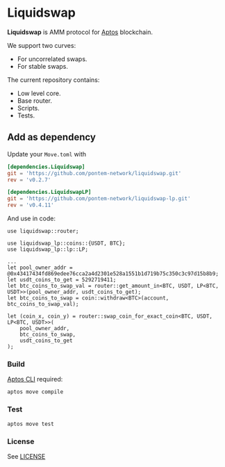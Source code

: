 # Liquidswap

**Liquidswap** is AMM protocol for [Aptos](https://www.aptos.com/) blockchain. 

We support two curves:

* For uncorrelated swaps.
* For stable swaps.

The current repository contains: 

* Low level core.
* Base router.
* Scripts.
* Tests.

## Add as dependency

Update your `Move.toml` with

```toml
[dependencies.Liquidswap]
git = 'https://github.com/pontem-network/liquidswap.git'
rev = 'v0.2.7'

[dependencies.LiquidswapLP]
git = 'https://github.com/pontem-network/liquidswap-lp.git'
rev = 'v0.4.11'
```

And use in code:

```move
use liquidswap::router;

use liquidswap_lp::coins::{USDT, BTC};
use liquidswap_lp::lp::LP;

...
let pool_owner_addr = @0x43417434fd869edee76cca2a4d2301e528a1551b1d719b75c350c3c97d15b8b9;
let usdt_coins_to_get = 5292719411;
let btc_coins_to_swap_val = router::get_amount_in<BTC, USDT, LP<BTC, USDT>>(pool_owner_addr, usdt_coins_to_get);
let btc_coins_to_swap = coin::withdraw<BTC>(account, btc_coins_to_swap_val);

let (coin_x, coin_y) = router::swap_coin_for_exact_coin<BTC, USDT, LP<BTC, USDT>>(
    pool_owner_addr,
    btc_coins_to_swap,
    usdt_coins_to_get
);
```


### Build

[Aptos CLI](https://github.com/aptos-labs/aptos-core/releases) required:

    aptos move compile

### Test

    aptos move test

### License

See [LICENSE](LICENSE)

